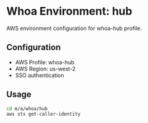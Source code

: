 # Whoa Environment: hub

AWS environment configuration for whoa-hub profile.

## Configuration

- AWS Profile: whoa-hub
- AWS Region: us-west-2
- SSO authentication

## Usage

```bash
cd m/a/whoa/hub
aws sts get-caller-identity
```
